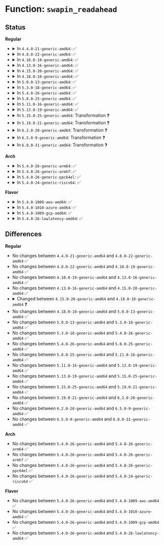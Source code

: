 # Function: <code>swapin_readahead</code>

## Status
<b>Regular</b>
<ul>
<li>
<details>
<summary>In <code>4.4.0-21-generic-amd64</code>: ✅</summary>

```c
struct page * swapin_readahead(swp_entry_t entry, gfp_t gfp_mask, struct vm_area_struct * vma, long unsigned int addr)
```

```json
{
  "name": "swapin_readahead",
  "collision_type": "Unique Global",
  "inline_type": "No",
  "funcs": [
    {
      "addr": 18446744071580757088,
      "name": "swapin_readahead",
      "external": true,
      "loc": "mm/swap_state.c:465",
      "file": "mm/swap_state.c",
      "inline": "seen, unknown",
      "caller_inline": [],
      "caller_func": [
        "mm/shmem.c:shmem_swapin",
        "mm/memory.c:handle_mm_fault"
      ]
    }
  ],
  "symbols": [
    {
      "addr": 18446744071580757088,
      "name": "swapin_readahead",
      "section": ".text",
      "bind": "STB_GLOBAL",
      "size": 427
    }
  ]
}
```
</details>
</li>
<li>
<details>
<summary>In <code>4.8.0-22-generic-amd64</code>: ✅</summary>

```c
struct page * swapin_readahead(swp_entry_t entry, gfp_t gfp_mask, struct vm_area_struct * vma, long unsigned int addr)
```

```json
{
  "name": "swapin_readahead",
  "collision_type": "Unique Global",
  "inline_type": "No",
  "funcs": [
    {
      "addr": 18446744071580879440,
      "name": "swapin_readahead",
      "external": true,
      "loc": "mm/swap_state.c:471",
      "file": "mm/swap_state.c",
      "inline": "seen, unknown",
      "caller_inline": [],
      "caller_func": [
        "mm/shmem.c:shmem_swapin",
        "mm/memory.c:do_swap_page"
      ]
    }
  ],
  "symbols": [
    {
      "addr": 18446744071580879440,
      "name": "swapin_readahead",
      "section": ".text",
      "bind": "STB_GLOBAL",
      "size": 516
    }
  ]
}
```
</details>
</li>
<li>
<details>
<summary>In <code>4.10.0-19-generic-amd64</code>: ✅</summary>

```c
struct page * swapin_readahead(swp_entry_t entry, gfp_t gfp_mask, struct vm_area_struct * vma, long unsigned int addr)
```

```json
{
  "name": "swapin_readahead",
  "collision_type": "Unique Global",
  "inline_type": "No",
  "funcs": [
    {
      "addr": 18446744071580947536,
      "name": "swapin_readahead",
      "external": true,
      "loc": "mm/swap_state.c:471",
      "file": "mm/swap_state.c",
      "inline": "seen, unknown",
      "caller_inline": [],
      "caller_func": [
        "mm/shmem.c:shmem_swapin",
        "mm/memory.c:do_swap_page"
      ]
    }
  ],
  "symbols": [
    {
      "addr": 18446744071580947536,
      "name": "swapin_readahead",
      "section": ".text",
      "bind": "STB_GLOBAL",
      "size": 516
    }
  ]
}
```
</details>
</li>
<li>
<details>
<summary>In <code>4.13.0-16-generic-amd64</code>: ✅</summary>

```c
struct page * swapin_readahead(swp_entry_t entry, gfp_t gfp_mask, struct vm_area_struct * vma, long unsigned int addr)
```

```json
{
  "name": "swapin_readahead",
  "collision_type": "Unique Global",
  "inline_type": "No",
  "funcs": [
    {
      "addr": 18446744071580992224,
      "name": "swapin_readahead",
      "external": true,
      "loc": "mm/swap_state.c:490",
      "file": "mm/swap_state.c",
      "inline": "seen, unknown",
      "caller_inline": [],
      "caller_func": [
        "mm/shmem.c:shmem_swapin",
        "mm/memory.c:do_swap_page"
      ]
    }
  ],
  "symbols": [
    {
      "addr": 18446744071580992224,
      "name": "swapin_readahead",
      "section": ".text",
      "bind": "STB_GLOBAL",
      "size": 534
    }
  ]
}
```
</details>
</li>
<li>
<details>
<summary>In <code>4.15.0-20-generic-amd64</code>: ✅</summary>

```c
struct page * swapin_readahead(swp_entry_t entry, gfp_t gfp_mask, struct vm_area_struct * vma, long unsigned int addr)
```

```json
{
  "name": "swapin_readahead",
  "collision_type": "Unique Global",
  "inline_type": "No",
  "funcs": [
    {
      "addr": 18446744071581096400,
      "name": "swapin_readahead",
      "external": true,
      "loc": "mm/swap_state.c:554",
      "file": "mm/swap_state.c",
      "inline": "seen, unknown",
      "caller_inline": [],
      "caller_func": [
        "mm/shmem.c:shmem_swapin",
        "mm/memory.c:do_swap_page"
      ]
    }
  ],
  "symbols": [
    {
      "addr": 18446744071581096400,
      "name": "swapin_readahead",
      "section": ".text",
      "bind": "STB_GLOBAL",
      "size": 663
    }
  ]
}
```
</details>
</li>
<li>
<details>
<summary>In <code>4.18.0-10-generic-amd64</code>: ✅</summary>

```c
struct page * swapin_readahead(swp_entry_t entry, gfp_t gfp_mask, struct vm_fault * vmf)
```

```json
{
  "name": "swapin_readahead",
  "collision_type": "Unique Global",
  "inline_type": "No",
  "funcs": [
    {
      "addr": 18446744071581238128,
      "name": "swapin_readahead",
      "external": true,
      "loc": "mm/swap_state.c:791",
      "file": "mm/swap_state.c",
      "inline": "seen, unknown",
      "caller_inline": [],
      "caller_func": [
        "mm/memory.c:do_swap_page"
      ]
    }
  ],
  "symbols": [
    {
      "addr": 18446744071581238128,
      "name": "swapin_readahead",
      "section": ".text",
      "bind": "STB_GLOBAL",
      "size": 1212
    }
  ]
}
```
</details>
</li>
<li>
<details>
<summary>In <code>5.0.0-13-generic-amd64</code>: ✅</summary>

```c
struct page * swapin_readahead(swp_entry_t entry, gfp_t gfp_mask, struct vm_fault * vmf)
```

```json
{
  "name": "swapin_readahead",
  "collision_type": "Unique Global",
  "inline_type": "No",
  "funcs": [
    {
      "addr": 18446744071581321536,
      "name": "swapin_readahead",
      "external": true,
      "loc": "mm/swap_state.c:753",
      "file": "mm/swap_state.c",
      "inline": "seen, unknown",
      "caller_inline": [],
      "caller_func": [
        "mm/memory.c:do_swap_page"
      ]
    }
  ],
  "symbols": [
    {
      "addr": 18446744071581321536,
      "name": "swapin_readahead",
      "section": ".text",
      "bind": "STB_GLOBAL",
      "size": 1225
    }
  ]
}
```
</details>
</li>
<li>
<details>
<summary>In <code>5.3.0-18-generic-amd64</code>: ✅</summary>

```c
struct page * swapin_readahead(swp_entry_t entry, gfp_t gfp_mask, struct vm_fault * vmf)
```

```json
{
  "name": "swapin_readahead",
  "collision_type": "Unique Global",
  "inline_type": "No",
  "funcs": [
    {
      "addr": 18446744071581432608,
      "name": "swapin_readahead",
      "external": true,
      "loc": "mm/swap_state.c:781",
      "file": "mm/swap_state.c",
      "inline": "seen, unknown",
      "caller_inline": [],
      "caller_func": [
        "mm/memory.c:do_swap_page",
        "mm/swapfile.c:unuse_pte_range"
      ]
    }
  ],
  "symbols": [
    {
      "addr": 18446744071581432608,
      "name": "swapin_readahead",
      "section": ".text",
      "bind": "STB_GLOBAL",
      "size": 1135
    }
  ]
}
```
</details>
</li>
<li>
<details>
<summary>In <code>5.4.0-26-generic-amd64</code>: ✅</summary>

```c
struct page * swapin_readahead(swp_entry_t entry, gfp_t gfp_mask, struct vm_fault * vmf)
```

```json
{
  "name": "swapin_readahead",
  "collision_type": "Unique Global",
  "inline_type": "No",
  "funcs": [
    {
      "addr": 18446744071581496848,
      "name": "swapin_readahead",
      "external": true,
      "loc": "mm/swap_state.c:781",
      "file": "mm/swap_state.c",
      "inline": "seen, unknown",
      "caller_inline": [],
      "caller_func": [
        "mm/memory.c:do_swap_page",
        "mm/swapfile.c:unuse_pte_range"
      ]
    }
  ],
  "symbols": [
    {
      "addr": 18446744071581496848,
      "name": "swapin_readahead",
      "section": ".text",
      "bind": "STB_GLOBAL",
      "size": 1135
    }
  ]
}
```
</details>
</li>
<li>
<details>
<summary>In <code>5.8.0-25-generic-amd64</code>: ✅</summary>

```c
struct page * swapin_readahead(swp_entry_t entry, gfp_t gfp_mask, struct vm_fault * vmf)
```

```json
{
  "name": "swapin_readahead",
  "collision_type": "Unique Global",
  "inline_type": "No",
  "funcs": [
    {
      "addr": 18446744071581703776,
      "name": "swapin_readahead",
      "external": true,
      "loc": "mm/swap_state.c:799",
      "file": "mm/swap_state.c",
      "inline": "seen, unknown",
      "caller_inline": [],
      "caller_func": [
        "mm/memory.c:do_swap_page",
        "mm/swapfile.c:unuse_pte_range"
      ]
    }
  ],
  "symbols": [
    {
      "addr": 18446744071581703776,
      "name": "swapin_readahead",
      "section": ".text",
      "bind": "STB_GLOBAL",
      "size": 44
    }
  ]
}
```
</details>
</li>
<li>
<details>
<summary>In <code>5.11.0-16-generic-amd64</code>: ✅</summary>

```c
struct page * swapin_readahead(swp_entry_t entry, gfp_t gfp_mask, struct vm_fault * vmf)
```

```json
{
  "name": "swapin_readahead",
  "collision_type": "Unique Global",
  "inline_type": "No",
  "funcs": [
    {
      "addr": 18446744071581751504,
      "name": "swapin_readahead",
      "external": true,
      "loc": "mm/swap_state.c:893",
      "file": "mm/swap_state.c",
      "inline": "seen, unknown",
      "caller_inline": [],
      "caller_func": [
        "mm/memory.c:do_swap_page",
        "mm/swapfile.c:unuse_pte_range"
      ]
    }
  ],
  "symbols": [
    {
      "addr": 18446744071581751504,
      "name": "swapin_readahead",
      "section": ".text",
      "bind": "STB_GLOBAL",
      "size": 44
    }
  ]
}
```
</details>
</li>
<li>
<details>
<summary>In <code>5.13.0-19-generic-amd64</code>: ✅</summary>

```c
struct page * swapin_readahead(swp_entry_t entry, gfp_t gfp_mask, struct vm_fault * vmf)
```

```json
{
  "name": "swapin_readahead",
  "collision_type": "Unique Global",
  "inline_type": "No",
  "funcs": [
    {
      "addr": 18446744071581779328,
      "name": "swapin_readahead",
      "external": true,
      "loc": "mm/swap_state.c:862",
      "file": "mm/swap_state.c",
      "inline": "seen, unknown",
      "caller_inline": [],
      "caller_func": [
        "mm/memory.c:do_swap_page",
        "mm/swapfile.c:unuse_pte_range"
      ]
    }
  ],
  "symbols": [
    {
      "addr": 18446744071581779328,
      "name": "swapin_readahead",
      "section": ".text",
      "bind": "STB_GLOBAL",
      "size": 44
    }
  ]
}
```
</details>
</li>
<li>
<details>
<summary>In <code>5.15.0-25-generic-amd64</code>: Transformation ❓</summary>

```c
struct page * swapin_readahead(swp_entry_t entry, gfp_t gfp_mask, struct vm_fault * vmf)
```

```json
{
  "name": "swapin_readahead",
  "collision_type": "Unique Global",
  "inline_type": "No",
  "funcs": [
    {
      "addr": 0,
      "name": "swapin_readahead",
      "external": true,
      "loc": "mm/swap_state.c:849",
      "file": "mm/swap_state.c",
      "inline": "seen, unknown",
      "caller_inline": [],
      "caller_func": [
        "mm/memory.c:do_swap_page",
        "mm/swapfile.c:unuse_pte_range"
      ]
    }
  ],
  "symbols": [
    {
      "addr": 18446744071592209166,
      "name": "swapin_readahead.cold",
      "section": ".text",
      "bind": "STB_LOCAL",
      "size": 28
    },
    {
      "addr": 18446744071582062704,
      "name": "swapin_readahead",
      "section": ".text",
      "bind": "STB_GLOBAL",
      "size": 93
    }
  ]
}
```
</details>
</li>
<li>
<details>
<summary>In <code>5.19.0-21-generic-amd64</code>: Transformation ❓</summary>

```c
struct page * swapin_readahead(swp_entry_t entry, gfp_t gfp_mask, struct vm_fault * vmf)
```

```json
{
  "name": "swapin_readahead",
  "collision_type": "Unique Global",
  "inline_type": "No",
  "funcs": [
    {
      "addr": 0,
      "name": "swapin_readahead",
      "external": true,
      "loc": "mm/swap_state.c:863",
      "file": "mm/swap_state.c",
      "inline": "seen, unknown",
      "caller_inline": [],
      "caller_func": [
        "mm/memory.c:do_swap_page",
        "mm/swapfile.c:unuse_pte_range"
      ]
    }
  ],
  "symbols": [
    {
      "addr": 18446744071593987231,
      "name": "swapin_readahead.cold",
      "section": ".text",
      "bind": "STB_LOCAL",
      "size": 29
    },
    {
      "addr": 18446744071582501296,
      "name": "swapin_readahead",
      "section": ".text",
      "bind": "STB_GLOBAL",
      "size": 116
    }
  ]
}
```
</details>
</li>
<li>
<details>
<summary>In <code>6.2.0-20-generic-amd64</code>: Transformation ❓</summary>

```c
struct page * swapin_readahead(swp_entry_t entry, gfp_t gfp_mask, struct vm_fault * vmf)
```

```json
{
  "name": "swapin_readahead",
  "collision_type": "Unique Global",
  "inline_type": "No",
  "funcs": [
    {
      "addr": 0,
      "name": "swapin_readahead",
      "external": true,
      "loc": "mm/swap_state.c:847",
      "file": "mm/swap_state.c",
      "inline": "seen, unknown",
      "caller_inline": [],
      "caller_func": [
        "mm/memory.c:do_swap_page",
        "mm/swapfile.c:unuse_pte_range"
      ]
    }
  ],
  "symbols": [
    {
      "addr": 18446744071596039222,
      "name": "swapin_readahead.cold",
      "section": ".text",
      "bind": "STB_LOCAL",
      "size": 29
    },
    {
      "addr": 18446744071583015328,
      "name": "swapin_readahead",
      "section": ".text",
      "bind": "STB_GLOBAL",
      "size": 116
    }
  ]
}
```
</details>
</li>
<li>
<details>
<summary>In <code>6.5.0-9-generic-amd64</code>: Transformation ❓</summary>

```c
struct page * swapin_readahead(swp_entry_t entry, gfp_t gfp_mask, struct vm_fault * vmf)
```

```json
{
  "name": "swapin_readahead",
  "collision_type": "Unique Global",
  "inline_type": "No",
  "funcs": [
    {
      "addr": 0,
      "name": "swapin_readahead",
      "external": true,
      "loc": "mm/swap_state.c:856",
      "file": "mm/swap_state.c",
      "inline": "seen, unknown",
      "caller_inline": [],
      "caller_func": [
        "mm/memory.c:do_swap_page",
        "mm/swapfile.c:unuse_pte_range"
      ]
    }
  ],
  "symbols": [
    {
      "addr": 18446744071596561352,
      "name": "swapin_readahead.cold",
      "section": ".text",
      "bind": "STB_LOCAL",
      "size": 29
    },
    {
      "addr": 18446744071583224016,
      "name": "swapin_readahead",
      "section": ".text",
      "bind": "STB_GLOBAL",
      "size": 116
    }
  ]
}
```
</details>
</li>
<li>
<details>
<summary>In <code>6.8.0-31-generic-amd64</code>: Transformation ❓</summary>

```c
struct page * swapin_readahead(swp_entry_t entry, gfp_t gfp_mask, struct vm_fault * vmf)
```

```json
{
  "name": "swapin_readahead",
  "collision_type": "Unique Global",
  "inline_type": "No",
  "funcs": [
    {
      "addr": 0,
      "name": "swapin_readahead",
      "external": true,
      "loc": "mm/swap_state.c:878",
      "file": "mm/swap_state.c",
      "inline": "seen, unknown",
      "caller_inline": [],
      "caller_func": [
        "mm/memory.c:do_swap_page",
        "mm/swapfile.c:unuse_pte_range"
      ]
    }
  ],
  "symbols": [
    {
      "addr": 18446744071597466974,
      "name": "swapin_readahead.cold",
      "section": ".text",
      "bind": "STB_LOCAL",
      "size": 21
    },
    {
      "addr": 18446744071583459296,
      "name": "swapin_readahead",
      "section": ".text",
      "bind": "STB_GLOBAL",
      "size": 260
    }
  ]
}
```
</details>
</li>
</ul>
<b>Arch</b>
<ul>
<li>
<details>
<summary>In <code>5.4.0-26-generic-arm64</code>: ✅</summary>

```c
struct page * swapin_readahead(swp_entry_t entry, gfp_t gfp_mask, struct vm_fault * vmf)
```

```json
{
  "name": "swapin_readahead",
  "collision_type": "Unique Global",
  "inline_type": "No",
  "funcs": [
    {
      "addr": 18446603336492917168,
      "name": "swapin_readahead",
      "external": true,
      "loc": "mm/swap_state.c:781",
      "file": "mm/swap_state.c",
      "inline": "seen, unknown",
      "caller_inline": [],
      "caller_func": [
        "mm/memory.c:do_swap_page",
        "mm/swapfile.c:unuse_pte_range"
      ]
    }
  ],
  "symbols": [
    {
      "addr": 18446603336492917168,
      "name": "swapin_readahead",
      "section": ".text",
      "bind": "STB_GLOBAL",
      "size": 996
    }
  ]
}
```
</details>
</li>
<li>
<details>
<summary>In <code>5.4.0-26-generic-armhf</code>: ✅</summary>

```c
struct page * swapin_readahead(swp_entry_t entry, gfp_t gfp_mask, struct vm_fault * vmf)
```

```json
{
  "name": "swapin_readahead",
  "collision_type": "Unique Global",
  "inline_type": "No",
  "funcs": [
    {
      "addr": 3226708016,
      "name": "swapin_readahead",
      "external": true,
      "loc": "mm/swap_state.c:781",
      "file": "mm/swap_state.c",
      "inline": "seen, unknown",
      "caller_inline": [],
      "caller_func": [
        "mm/memory.c:do_swap_page",
        "mm/swapfile.c:unuse_mm"
      ]
    }
  ],
  "symbols": [
    {
      "addr": 3226708016,
      "name": "swapin_readahead",
      "section": ".text",
      "bind": "STB_GLOBAL",
      "size": 1112
    }
  ]
}
```
</details>
</li>
<li>
<details>
<summary>In <code>5.4.0-26-generic-ppc64el</code>: ✅</summary>

```c
struct page * swapin_readahead(swp_entry_t entry, gfp_t gfp_mask, struct vm_fault * vmf)
```

```json
{
  "name": "swapin_readahead",
  "collision_type": "Unique Global",
  "inline_type": "No",
  "funcs": [
    {
      "addr": 13835058055286324144,
      "name": "swapin_readahead",
      "external": true,
      "loc": "mm/swap_state.c:781",
      "file": "mm/swap_state.c",
      "inline": "seen, unknown",
      "caller_inline": [],
      "caller_func": [
        "mm/memory.c:do_swap_page",
        "mm/swapfile.c:unuse_pte_range"
      ]
    }
  ],
  "symbols": [
    {
      "addr": 13835058055286324144,
      "name": "swapin_readahead",
      "section": ".text",
      "bind": "STB_GLOBAL",
      "size": 1528
    }
  ]
}
```
</details>
</li>
<li>
<details>
<summary>In <code>5.4.0-24-generic-riscv64</code>: ✅</summary>

```c
struct page * swapin_readahead(swp_entry_t entry, gfp_t gfp_mask, struct vm_fault * vmf)
```

```json
{
  "name": "swapin_readahead",
  "collision_type": "Unique Global",
  "inline_type": "No",
  "funcs": [
    {
      "addr": 18446743936272839132,
      "name": "swapin_readahead",
      "external": true,
      "loc": "mm/swap_state.c:781",
      "file": "mm/swap_state.c",
      "inline": "seen, unknown",
      "caller_inline": [],
      "caller_func": [
        "mm/memory.c:do_swap_page",
        "mm/swapfile.c:unuse_pte_range"
      ]
    }
  ],
  "symbols": [
    {
      "addr": 18446743936272839132,
      "name": "swapin_readahead",
      "section": ".text",
      "bind": "STB_GLOBAL",
      "size": 820
    }
  ]
}
```
</details>
</li>
</ul>
<b>Flavor</b>
<ul>
<li>
<details>
<summary>In <code>5.4.0-1009-aws-amd64</code>: ✅</summary>

```c
struct page * swapin_readahead(swp_entry_t entry, gfp_t gfp_mask, struct vm_fault * vmf)
```

```json
{
  "name": "swapin_readahead",
  "collision_type": "Unique Global",
  "inline_type": "No",
  "funcs": [
    {
      "addr": 18446744071581465568,
      "name": "swapin_readahead",
      "external": true,
      "loc": "mm/swap_state.c:739",
      "file": "mm/swap_state.c",
      "inline": "seen, unknown",
      "caller_inline": [],
      "caller_func": [
        "mm/memory.c:do_swap_page",
        "mm/swapfile.c:unuse_pte_range"
      ]
    }
  ],
  "symbols": [
    {
      "addr": 18446744071581465568,
      "name": "swapin_readahead",
      "section": ".text",
      "bind": "STB_GLOBAL",
      "size": 1140
    }
  ]
}
```
</details>
</li>
<li>
<details>
<summary>In <code>5.4.0-1010-azure-amd64</code>: ✅</summary>

```c
struct page * swapin_readahead(swp_entry_t entry, gfp_t gfp_mask, struct vm_fault * vmf)
```

```json
{
  "name": "swapin_readahead",
  "collision_type": "Unique Global",
  "inline_type": "No",
  "funcs": [
    {
      "addr": 18446744071581407872,
      "name": "swapin_readahead",
      "external": true,
      "loc": "mm/swap_state.c:781",
      "file": "mm/swap_state.c",
      "inline": "seen, unknown",
      "caller_inline": [],
      "caller_func": [
        "mm/memory.c:do_swap_page",
        "mm/swapfile.c:unuse_pte_range"
      ]
    }
  ],
  "symbols": [
    {
      "addr": 18446744071581407872,
      "name": "swapin_readahead",
      "section": ".text",
      "bind": "STB_GLOBAL",
      "size": 1100
    }
  ]
}
```
</details>
</li>
<li>
<details>
<summary>In <code>5.4.0-1009-gcp-amd64</code>: ✅</summary>

```c
struct page * swapin_readahead(swp_entry_t entry, gfp_t gfp_mask, struct vm_fault * vmf)
```

```json
{
  "name": "swapin_readahead",
  "collision_type": "Unique Global",
  "inline_type": "No",
  "funcs": [
    {
      "addr": 18446744071581456896,
      "name": "swapin_readahead",
      "external": true,
      "loc": "mm/swap_state.c:781",
      "file": "mm/swap_state.c",
      "inline": "seen, unknown",
      "caller_inline": [],
      "caller_func": [
        "mm/memory.c:do_swap_page",
        "mm/swapfile.c:unuse_pte_range"
      ]
    }
  ],
  "symbols": [
    {
      "addr": 18446744071581456896,
      "name": "swapin_readahead",
      "section": ".text",
      "bind": "STB_GLOBAL",
      "size": 1135
    }
  ]
}
```
</details>
</li>
<li>
<details>
<summary>In <code>5.4.0-26-lowlatency-amd64</code>: ✅</summary>

```c
struct page * swapin_readahead(swp_entry_t entry, gfp_t gfp_mask, struct vm_fault * vmf)
```

```json
{
  "name": "swapin_readahead",
  "collision_type": "Unique Global",
  "inline_type": "No",
  "funcs": [
    {
      "addr": 18446744071581521328,
      "name": "swapin_readahead",
      "external": true,
      "loc": "mm/swap_state.c:781",
      "file": "mm/swap_state.c",
      "inline": "seen, unknown",
      "caller_inline": [],
      "caller_func": [
        "mm/memory.c:do_swap_page",
        "mm/swapfile.c:unuse_pte_range"
      ]
    }
  ],
  "symbols": [
    {
      "addr": 18446744071581521328,
      "name": "swapin_readahead",
      "section": ".text",
      "bind": "STB_GLOBAL",
      "size": 1135
    }
  ]
}
```
</details>
</li>
</ul>

## Differences
<b>Regular</b>
<ul>
<li>
No changes between <code>4.4.0-21-generic-amd64</code> and <code>4.8.0-22-generic-amd64</code> ✅
</li>
<li>
No changes between <code>4.8.0-22-generic-amd64</code> and <code>4.10.0-19-generic-amd64</code> ✅
</li>
<li>
No changes between <code>4.10.0-19-generic-amd64</code> and <code>4.13.0-16-generic-amd64</code> ✅
</li>
<li>
No changes between <code>4.13.0-16-generic-amd64</code> and <code>4.15.0-20-generic-amd64</code> ✅
</li>
<li>
<details>
<summary>Changed between <code>4.15.0-20-generic-amd64</code> and <code>4.18.0-10-generic-amd64</code> ❓</summary>
<ul>
<li>
<b>Param added. </b>
<code>struct vm_fault * vmf</code>
</li>
<li>
<b>Param removed. </b>
<code>struct vm_area_struct * vma</code>
</li>
<li>
<b>Param removed. </b>
<code>long unsigned int addr</code>
</li>
</ul>
</details>
</li>
<li>
No changes between <code>4.18.0-10-generic-amd64</code> and <code>5.0.0-13-generic-amd64</code> ✅
</li>
<li>
No changes between <code>5.0.0-13-generic-amd64</code> and <code>5.3.0-18-generic-amd64</code> ✅
</li>
<li>
No changes between <code>5.3.0-18-generic-amd64</code> and <code>5.4.0-26-generic-amd64</code> ✅
</li>
<li>
No changes between <code>5.4.0-26-generic-amd64</code> and <code>5.8.0-25-generic-amd64</code> ✅
</li>
<li>
No changes between <code>5.8.0-25-generic-amd64</code> and <code>5.11.0-16-generic-amd64</code> ✅
</li>
<li>
No changes between <code>5.11.0-16-generic-amd64</code> and <code>5.13.0-19-generic-amd64</code> ✅
</li>
<li>
No changes between <code>5.13.0-19-generic-amd64</code> and <code>5.15.0-25-generic-amd64</code> ✅
</li>
<li>
No changes between <code>5.15.0-25-generic-amd64</code> and <code>5.19.0-21-generic-amd64</code> ✅
</li>
<li>
No changes between <code>5.19.0-21-generic-amd64</code> and <code>6.2.0-20-generic-amd64</code> ✅
</li>
<li>
No changes between <code>6.2.0-20-generic-amd64</code> and <code>6.5.0-9-generic-amd64</code> ✅
</li>
<li>
No changes between <code>6.5.0-9-generic-amd64</code> and <code>6.8.0-31-generic-amd64</code> ✅
</li>
</ul>
<b>Arch</b>
<ul>
<li>
No changes between <code>5.4.0-26-generic-amd64</code> and <code>5.4.0-26-generic-arm64</code> ✅
</li>
<li>
No changes between <code>5.4.0-26-generic-amd64</code> and <code>5.4.0-26-generic-armhf</code> ✅
</li>
<li>
No changes between <code>5.4.0-26-generic-amd64</code> and <code>5.4.0-26-generic-ppc64el</code> ✅
</li>
<li>
No changes between <code>5.4.0-26-generic-amd64</code> and <code>5.4.0-24-generic-riscv64</code> ✅
</li>
</ul>
<b>Flavor</b>
<ul>
<li>
No changes between <code>5.4.0-26-generic-amd64</code> and <code>5.4.0-1009-aws-amd64</code> ✅
</li>
<li>
No changes between <code>5.4.0-26-generic-amd64</code> and <code>5.4.0-1010-azure-amd64</code> ✅
</li>
<li>
No changes between <code>5.4.0-26-generic-amd64</code> and <code>5.4.0-1009-gcp-amd64</code> ✅
</li>
<li>
No changes between <code>5.4.0-26-generic-amd64</code> and <code>5.4.0-26-lowlatency-amd64</code> ✅
</li>
</ul>
